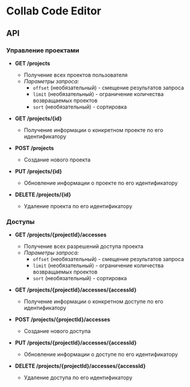 # Сollab Сode Editor

## API

### Управление проектами

- **GET /projects**
  - Получение всех проектов пользователя
  - *Параметры запроса:*
    - `offset` (необязательный) - смещение результатов запроса
    - `limit` (необязательный) - ограничение количества возвращаемых проектов
    - `sort` (необязательный) - сортировка

- **GET /projects/{id}**
  - Получение информации о конкретном проекте по его идентификатору

- **POST /projects**
  - Создание нового проекта

- **PUT /projects/{id}**
  - Обновление информации о проекте по его идентификатору

- **DELETE /projects/{id}**
  - Удаление проекта по его идентификатору


### Доступы

- **GET /projects/{projectId}/accesses**
  - Получение всех разрешений доступа проекта
  - *Параметры запроса:*
    - `offset` (необязательный) - смещение результатов запроса
    - `limit` (необязательный) - ограничение количества возвращаемых проектов
    - `sort` (необязательный) - сортировка

- **GET /projects/{projectId}/accesses/{accessId}**
  - Получение информации о конкретном доступе по его идентификатору

- **POST /projects/{projectId}/accesses**
  - Создание нового доступа

- **PUT /projects/{projectId}/accesses/{accessId}**
  - Обновление информации о доступе по его идентификатору

- **DELETE /projects/{projectId}/accesses/{accessId}**
  - Удаление доступа по его идентификатору
